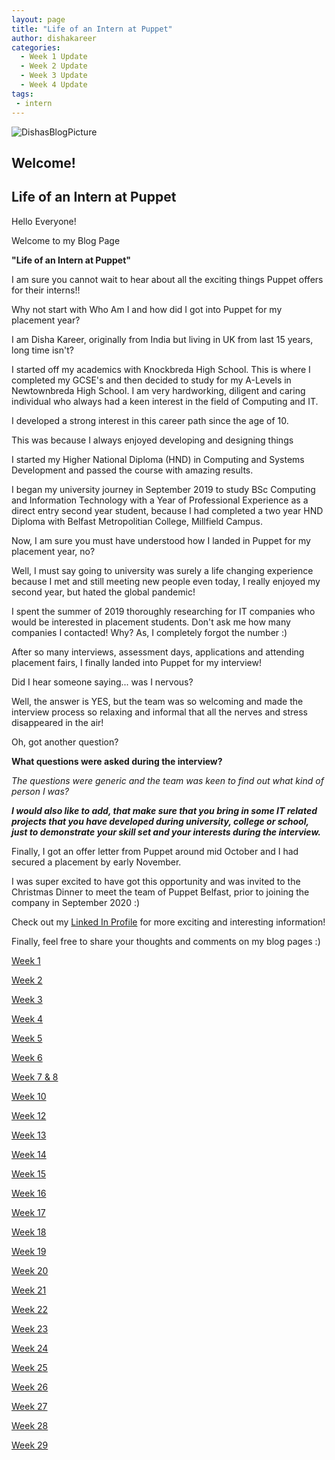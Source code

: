 ```yaml
---
layout: page
title: "Life of an Intern at Puppet"
author: dishakareer
categories:
  - Week 1 Update
  - Week 2 Update
  - Week 3 Update
  - Week 4 Update
tags:
 - intern
---
```


![DishasBlogPicture](images/mypicture.jpg)


## Welcome!

## Life of an Intern at Puppet

Hello Everyone!

Welcome to my Blog Page

**"Life of an Intern at Puppet"**

I am sure you cannot wait to hear about all the exciting things Puppet offers for their interns!!

Why not start with Who Am I and how did I got into Puppet for my placement year?

I am Disha Kareer, originally from India but living in UK from last 15 years, long time isn't?

I started off my academics with Knockbreda High School.
This is where I completed my GCSE's and then decided to study for my A-Levels in Newtownbreda High School.
I am very hardworking, diligent and caring individual who always had a keen interest in the field of Computing and IT.

I developed a strong interest in this career path since the age of 10.

This was because I always enjoyed developing and designing things

I started my Higher National Diploma (HND) in Computing and Systems Development and passed the course with amazing results.

I began my university journey in September 2019 to study BSc Computing and Information Technology with a Year of Professional Experience as a direct entry second year student, because I had completed a two year HND Diploma with Belfast Metropolitian College, Millfield Campus.

Now, I am sure you must have understood how I landed in Puppet for my placement year, no?

Well, I must say going to university was surely a life changing experience because I met and still meeting new people even today, I really enjoyed my second year, but hated the global pandemic!

I spent the summer of 2019 thoroughly researching for IT companies who would be interested in placement students.
Don't ask me how many companies I contacted! Why? As, I completely forgot the number :)

After so many interviews, assessment days, applications and attending placement fairs, I finally landed into Puppet for my interview!

Did I hear someone saying... was I nervous?

Well, the answer is YES, but the team was so welcoming and made the interview process so relaxing and informal that all the nerves and stress disappeared in the air!

Oh, got another question?

**What questions were asked during the interview?**

_The questions were generic and the team was keen to find out what kind of person I was?_

_**I would also like to add, that make sure that you bring in some IT related projects that you have developed during university, college or school, just to demonstrate your skill set and your interests during the interview.**_

Finally, I got an offer letter from Puppet around mid October and I had secured a placement by early November.

I was super excited to have got this opportunity and was invited to the Christmas Dinner to meet the team of Puppet Belfast, prior to joining the company in September 2020 :)

Check out my [Linked In Profile](https://www.linkedin.com/in/disha-kareer-14290a1b5/) for more exciting and interesting information!

Finally, feel free to share your thoughts and comments on my blog pages :)

[Week 1](https://puppetlabs.github.io/iac/lifeofinternatpuppet/post_1.html)

[Week 2](https://puppetlabs.github.io/iac/lifeofinternatpuppet/post_2.html)

[Week 3](https://puppetlabs.github.io/iac/lifeofinternatpuppet/post_3.html)

[Week 4](https://puppetlabs.github.io/iac/lifeofinternatpuppet/post_4.html)

[Week 5](https://puppetlabs.github.io/iac/lifeofinternatpuppet/post_5.html)

[Week 6](https://puppetlabs.github.io/iac/lifeofinternatpuppet/post_6.html)

[Week 7 & 8](https://puppetlabs.github.io/iac/lifeofinternatpuppet/post_7_and_8.html)

[Week 10](https://puppetlabs.github.io/iac/lifeofinternatpuppet/post_10.html)

[Week 12](https://puppetlabs.github.io/iac/lifeofinternatpuppet/post_12.html)

[Week 13](https://puppetlabs.github.io/iac/lifeofinternatpuppet/post_13.html)

[Week 14](https://puppetlabs.github.io/iac/lifeofinternatpuppet/post_14.html)

[Week 15](https://puppetlabs.github.io/iac/lifeofinternatpuppet/post_15.html)

[Week 16](https://puppetlabs.github.io/iac/lifeofinternatpuppet/post_16.html)

[Week 17](https://puppetlabs.github.io/iac/lifeofinternatpuppet/post_17.html)

[Week 18](https://puppetlabs.github.io/iac/lifeofinternatpuppet/post_18.html)

[Week 19](https://puppetlabs.github.io/iac/lifeofinternatpuppet/post_19.html)

[Week 20](https://puppetlabs.github.io/iac/lifeofinternatpuppet/post_20.html)

[Week 21](https://puppetlabs.github.io/iac/lifeofinternatpuppet/post_21.html)

[Week 22](https://puppetlabs.github.io/iac/lifeofinternatpuppet/post_22.html)

[Week 23](https://puppetlabs.github.io/iac/lifeofinternatpuppet/post_23.html)

[Week 24](https://puppetlabs.github.io/iac/lifeofinternatpuppet/post_24.html)

[Week 25](https://puppetlabs.github.io/iac/lifeofinternatpuppet/post_25.html)

[Week 26](https://puppetlabs.github.io/iac/lifeofinternatpuppet/post_26.html)

[Week 27](https://puppetlabs.github.io/iac/lifeofinternatpuppet/post_27.html)

[Week 28](https://puppetlabs.github.io/iac/lifeofinternatpuppet/post_28.html)

[Week 29](https://puppetlabs.github.io/iac/lifeofinternatpuppet/post_29.html)
